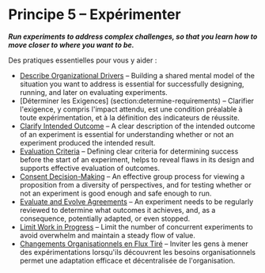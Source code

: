 [:menu-title]: # "Run Experiments"

# Principe 5 – Expérimenter

**_Run experiments to address complex challenges, so that you learn how to move closer to where you want to be._**

Des pratiques essentielles pour vous y aider :

- [Describe Organizational Drivers](section:describe-organizational-drivers) – Building a shared mental model of the situation you want to address is essential for successfully designing, running, and later on evaluating experiments.
- [Déterminer les Exigences] (section:determine-requirements) – Clarifier l'exigence, y compris l'impact attendu, est une condition préalable à toute expérimentation, et à la définition des indicateurs de réussite.
- [Clarify Intended Outcome](section:clarify-intended-outcome) – A clear description of the intended outcome of an experiment is essential for understanding whether or not an experiment produced the intended result.
- [Evaluation Criteria](section:evaluation-criteria) – Defining clear criteria for determining success before the start of an experiment, helps to reveal flaws in its design and supports effective evaluation of outcomes.
- [Consent Decision-Making](section:consent-decision-making) – An effective group process for viewing a proposition from a diversity of perspectives, and for testing whether or not an experiment is good enough and safe enough to run.
- [Evaluate and Evolve Agreements](section:evaluate-and-evolve-agreements) – An experiment needs to be regularly reviewed to determine what outcomes it achieves, and, as a consequence, potentially adapted, or even stopped.
- [Limit Work in Progress](section:limit-work-in-progress) – Limit the number of concurrent experiments to avoid overwhelm and maintain a steady flow of value.
- [Changements Organisationnels en Flux Tiré](section:create-a-pull-system-for-organizational-change) – Inviter les gens à mener des expérimentations lorsqu'ils découvrent les besoins organisationnels permet une adaptation efficace et décentralisée de l'organisation.
